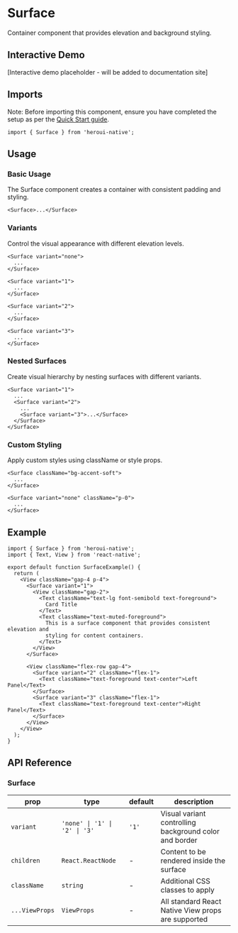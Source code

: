 # Surface

Container component that provides elevation and background styling.

## Interactive Demo

[Interactive demo placeholder - will be added to documentation site]

## Imports

Note: Before importing this component, ensure you have completed the setup as per the [Quick Start guide](https://heroui.com/docs/quick-start).

```tsx
import { Surface } from 'heroui-native';
```

## Usage

### Basic Usage

The Surface component creates a container with consistent padding and styling.

```tsx
<Surface>...</Surface>
```

### Variants

Control the visual appearance with different elevation levels.

```tsx
<Surface variant="none">
  ...
</Surface>

<Surface variant="1">
  ...
</Surface>

<Surface variant="2">
  ...
</Surface>

<Surface variant="3">
  ...
</Surface>
```

### Nested Surfaces

Create visual hierarchy by nesting surfaces with different variants.

```tsx
<Surface variant="1">
  ...
  <Surface variant="2">
    ...
    <Surface variant="3">...</Surface>
  </Surface>
</Surface>
```

### Custom Styling

Apply custom styles using className or style props.

```tsx
<Surface className="bg-accent-soft">
  ...
</Surface>

<Surface variant="none" className="p-0">
  ...
</Surface>
```

## Example

```tsx
import { Surface } from 'heroui-native';
import { Text, View } from 'react-native';

export default function SurfaceExample() {
  return (
    <View className="gap-4 p-4">
      <Surface variant="1">
        <View className="gap-2">
          <Text className="text-lg font-semibold text-foreground">
            Card Title
          </Text>
          <Text className="text-muted-foreground">
            This is a surface component that provides consistent elevation and
            styling for content containers.
          </Text>
        </View>
      </Surface>

      <View className="flex-row gap-4">
        <Surface variant="2" className="flex-1">
          <Text className="text-foreground text-center">Left Panel</Text>
        </Surface>
        <Surface variant="3" className="flex-1">
          <Text className="text-foreground text-center">Right Panel</Text>
        </Surface>
      </View>
    </View>
  );
}
```

## API Reference

### Surface

| prop           | type                          | default | description                                            |
| -------------- | ----------------------------- | ------- | ------------------------------------------------------ |
| `variant`      | `'none' \| '1' \| '2' \| '3'` | `'1'`   | Visual variant controlling background color and border |
| `children`     | `React.ReactNode`             | -       | Content to be rendered inside the surface              |
| `className`    | `string`                      | -       | Additional CSS classes to apply                        |
| `...ViewProps` | `ViewProps`                   | -       | All standard React Native View props are supported     |

